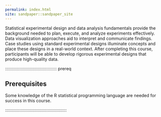 ```yaml
---
permalink: index.html
site: sandpaper::sandpaper_site
---
```


Statistical experimental design and data analysis fundamentals provide the 
background needed to plan, execute, and analyze experiments effectively. Data 
visualization approaches aid to interpret and communicate findings. Case studies 
using standard experimental designs illuminate concepts and place these designs 
in a real-world context. After completing this course, participants will be able 
to develop rigorous experimental designs that produce high-quality data.

::::::::::::::::::::::::::::::::::::::::::  prereq

## Prerequisites

Some knowledge of the R statistical programming language are needed for success in this 
course.


::::::::::::::::::::::::::::::::::::::::::::::::::




